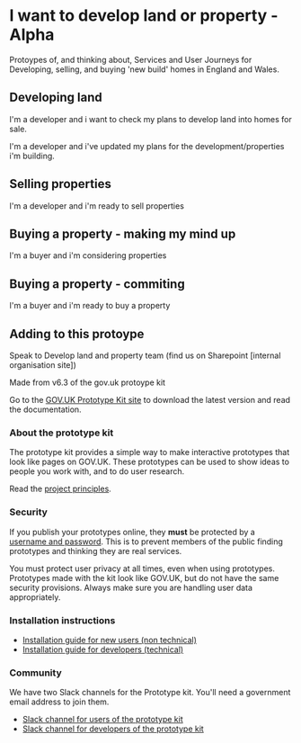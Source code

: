# I want to develop land or property - Alpha

Protoypes of, and thinking about, Services and User Journeys for Developing, selling, and buying 'new build' homes in England and Wales.


## Developing land

I'm a developer and i want to check my plans to develop land into homes for sale.

I'm a developer and i've updated my plans for the development/properties i'm building.


## Selling properties

I'm a developer and i'm ready to sell properties


## Buying a property - making my mind up

I'm a buyer and i'm considering properties


## Buying a property - commiting

I'm a buyer and i'm ready to buy a property



## Adding to this protoype

Speak to Develop land and property team (find us on Sharepoint [internal organisation site])

Made from v6.3 of the gov.uk protoype kit

Go to the [GOV.UK Prototype Kit site](https://govuk-prototype-kit.herokuapp.com/docs) to download the latest version and read the documentation.

### About the prototype kit

The prototype kit provides a simple way to make interactive prototypes that look like pages on GOV.UK. These prototypes can be used to show ideas to people you work with, and to do user research.

Read the [project principles](https://govuk-prototype-kit.herokuapp.com/docs/principles).

### Security

If you publish your prototypes online, they **must** be protected by a [username and password](https://govuk-prototype-kit.herokuapp.com/docs/publishing-on-heroku). This is to prevent members of the public finding prototypes and thinking they are real services.

You must protect user privacy at all times, even when using prototypes. Prototypes made with the kit look like GOV.UK, but do not have the same security provisions. Always make sure you are handling user data appropriately.

### Installation instructions

- [Installation guide for new users (non technical)](https://govuk-prototype-kit.herokuapp.com/docs/install/introduction)
- [Installation guide for developers (technical)](https://govuk-prototype-kit.herokuapp.com/docs/install/developer-install-instructions)

### Community

We have two Slack channels for the Prototype kit. You'll need a government email address to join them.

* [Slack channel for users of the prototype kit](https://ukgovernmentdigital.slack.com/messages/prototype-kit/)
* [Slack channel for developers of the prototype kit](https://ukgovernmentdigital.slack.com/messages/prototype-kit-dev/)
